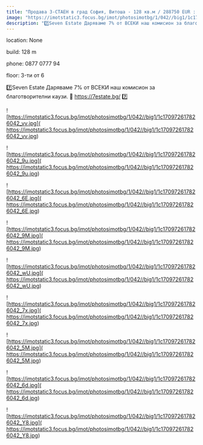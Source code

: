 ```yaml
---
title: "Продава 3-СТАЕН в град София, Витоша - 128 кв.м / 288750 EUR :: imot.bg Обява"
image: "https://imotstatic3.focus.bg/imot/photosimotbg/1/042//big1/1c170972617826042_KW.jpg"
description: "7️⃣Seven Estate Даряваме 7% от ВСЕКИ наш комисион за благотворителни каузи. 📧 https://7estate.bg/ 7️⃣"
---
```


location: None

build: 128 m

phone: 0877 0777 94

floor: 3-ти от 6

7️⃣Seven Estate Даряваме 7% от ВСЕКИ наш комисион за благотворителни каузи. 📧 https://7estate.bg/ 7️⃣


![https://imotstatic3.focus.bg/imot/photosimotbg/1/042//big1/1c170972617826042_vv.jpg]( https://imotstatic3.focus.bg/imot/photosimotbg/1/042//big1/1c170972617826042_vv.jpg)


![https://imotstatic3.focus.bg/imot/photosimotbg/1/042//big1/1c170972617826042_9u.jpg]( https://imotstatic3.focus.bg/imot/photosimotbg/1/042//big1/1c170972617826042_9u.jpg)


![https://imotstatic3.focus.bg/imot/photosimotbg/1/042//big1/1c170972617826042_6E.jpg]( https://imotstatic3.focus.bg/imot/photosimotbg/1/042//big1/1c170972617826042_6E.jpg)


![https://imotstatic3.focus.bg/imot/photosimotbg/1/042//big1/1c170972617826042_9M.jpg]( https://imotstatic3.focus.bg/imot/photosimotbg/1/042//big1/1c170972617826042_9M.jpg)


![https://imotstatic3.focus.bg/imot/photosimotbg/1/042//big1/1c170972617826042_wU.jpg]( https://imotstatic3.focus.bg/imot/photosimotbg/1/042//big1/1c170972617826042_wU.jpg)


![https://imotstatic3.focus.bg/imot/photosimotbg/1/042//big1/1c170972617826042_7x.jpg]( https://imotstatic3.focus.bg/imot/photosimotbg/1/042//big1/1c170972617826042_7x.jpg)


![https://imotstatic3.focus.bg/imot/photosimotbg/1/042//big1/1c170972617826042_5M.jpg]( https://imotstatic3.focus.bg/imot/photosimotbg/1/042//big1/1c170972617826042_5M.jpg)


![https://imotstatic3.focus.bg/imot/photosimotbg/1/042//big1/1c170972617826042_6d.jpg]( https://imotstatic3.focus.bg/imot/photosimotbg/1/042//big1/1c170972617826042_6d.jpg)


![https://imotstatic3.focus.bg/imot/photosimotbg/1/042//big1/1c170972617826042_Y8.jpg]( https://imotstatic3.focus.bg/imot/photosimotbg/1/042//big1/1c170972617826042_Y8.jpg)


